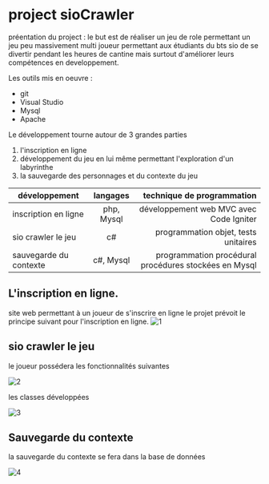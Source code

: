 project sioCrawler
==================

préentation du project : le but est de réaliser un jeu de role permettant un jeu peu massivement  multi joueur permettant aux étudiants du bts sio de se divertir pendant les heures de cantine mais surtout d'améliorer leurs compétences en developpement.

Les outils mis en oeuvre :

* git
* Visual Studio
* Mysql
* Apache

Le développement tourne autour de 3 grandes parties 

1. l'inscription en ligne
2. développement du jeu en lui même permettant l'exploration d'un labyrinthe 
3. la sauvegarde des personnages et du contexte du jeu

|      **développement**      | **langages** |          **technique de programmation**       			|
|-----------------------------|:------------:|---------------------------------------------------------:|
| inscription en ligne		  | php, Mysql   |   développement web MVC avec Code Igniter    			|
| sio crawler le jeu          | c#           |   programmation objet, tests unitaires        			|
| sauvegarde du contexte      | c#, Mysql    |   programmation procédural procédures stockées en Mysql  |

L'inscription en ligne.
-----------------
site web permettant à un joueur de s'inscrire en ligne le projet prévoit le principe suivant pour l'inscription en ligne.
![1](https://zupimages.net/up/19/27/3i31.png)

sio crawler le jeu
-----------------
le joueur possédera les fonctionnalités suivantes

![2](https://zupimages.net/up/19/27/50a0.png)

les classes développées

![3](https://zupimages.net/up/19/27/i39q.png)

Sauvegarde du contexte
-----------------
la sauvegarde du contexte se fera dans la base de données

![4](https://zupimages.net/up/19/27/c1am.png)
